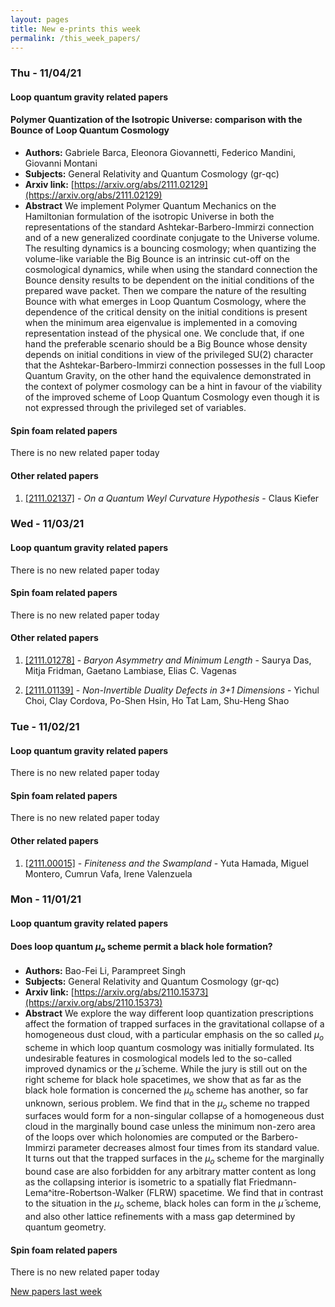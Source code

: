 ```yaml
---
layout: pages
title: New e-prints this week
permalink: /this_week_papers/
---
```




### Thu - 11/04/21

#### Loop quantum gravity related papers

#### **Polymer Quantization of the Isotropic Universe: comparison with the  Bounce of Loop Quantum Cosmology**
 - **Authors:** Gabriele Barca, Eleonora Giovannetti, Federico Mandini, Giovanni Montani
 - **Subjects:** General Relativity and Quantum Cosmology (gr-qc)
 - **Arxiv link:** [https://arxiv.org/abs/2111.02129](https://arxiv.org/abs/2111.02129)
 - **Abstract**
 We implement Polymer Quantum Mechanics on the Hamiltonian formulation of the isotropic Universe in both the representations of the standard Ashtekar-Barbero-Immirzi connection and of a new generalized coordinate conjugate to the Universe volume. The resulting dynamics is a bouncing cosmology; when quantizing the volume-like variable the Big Bounce is an intrinsic cut-off on the cosmological dynamics, while when using the standard connection the Bounce density results to be dependent on the initial conditions of the prepared wave packet. Then we compare the nature of the resulting Bounce with what emerges in Loop Quantum Cosmology, where the dependence of the critical density on the initial conditions is present when the minimum area eigenvalue is implemented in a comoving representation instead of the physical one. We conclude that, if one hand the preferable scenario should be a Big Bounce whose density depends on initial conditions in view of the privileged SU(2) character that the Ashtekar-Barbero-Immirzi connection possesses in the full Loop Quantum Gravity, on the other hand the equivalence demonstrated in the context of polymer cosmology can be a hint in favour of the viability of the improved scheme of Loop Quantum Cosmology even though it is not expressed through the privileged set of variables. 

#### Spin foam related papers

There is no new related paper today 



#### Other related papers

1. [[2111.02137]](https://arxiv.org/abs/2111.02137) - *On a Quantum Weyl Curvature Hypothesis* - Claus Kiefer



### Wed - 11/03/21

#### Loop quantum gravity related papers

There is no new related paper today 

#### Spin foam related papers

There is no new related paper today 



#### Other related papers

1. [[2111.01278]](https://arxiv.org/abs/2111.01278) - *Baryon Asymmetry and Minimum Length* - Saurya Das, Mitja Fridman, Gaetano Lambiase, Elias C. Vagenas

1. [[2111.01139]](https://arxiv.org/abs/2111.01139) - *Non-Invertible Duality Defects in 3+1 Dimensions* - Yichul Choi, Clay Cordova, Po-Shen Hsin, Ho Tat Lam, Shu-Heng Shao



### Tue - 11/02/21

#### Loop quantum gravity related papers

There is no new related paper today 

#### Spin foam related papers

There is no new related paper today 



#### Other related papers

1. [[2111.00015]](https://arxiv.org/abs/2111.00015) - *Finiteness and the Swampland* - Yuta Hamada, Miguel Montero, Cumrun Vafa, Irene Valenzuela



### Mon - 11/01/21

#### Loop quantum gravity related papers

#### **Does loop quantum $μ_o$ scheme permit a black hole formation?**
 - **Authors:** Bao-Fei Li, Parampreet Singh
 - **Subjects:** General Relativity and Quantum Cosmology (gr-qc)
 - **Arxiv link:** [https://arxiv.org/abs/2110.15373](https://arxiv.org/abs/2110.15373)
 - **Abstract**
 We explore the way different loop quantization prescriptions affect the formation of trapped surfaces in the gravitational collapse of a homogeneous dust cloud, with a particular emphasis on the so called $\mu_o$ scheme in which loop quantum cosmology was initially formulated. Its undesirable features in cosmological models led to the so-called improved dynamics or the $\bar \mu$ scheme. While the jury is still out on the right scheme for black hole spacetimes, we show that as far as the black hole formation is concerned the $\mu_o$ scheme has another, so far unknown, serious problem. We find that in the $\mu_o$ scheme no trapped surfaces would form for a non-singular collapse of a homogeneous dust cloud in the marginally bound case unless the minimum non-zero area of the loops over which holonomies are computed or the Barbero-Immirzi parameter decreases almost four times from its standard value. It turns out that the trapped surfaces in the $\mu_o$ scheme for the marginally bound case are also forbidden for any arbitrary matter content as long as the collapsing interior is isometric to a spatially flat Friedmann-Lema\^itre-Robertson-Walker (FLRW) spacetime. We find that in contrast to the situation in the $\mu_o$ scheme, black holes can form in the $\bar \mu$ scheme, and also other lattice refinements with a mass gap determined by quantum geometry. 

#### Spin foam related papers

There is no new related paper today 




[New papers last week]({{site.url}}/archived/weekly/pre-print/2021/11/01/archived_weekly_papers.html)